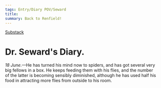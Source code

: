 ```yaml
---
tags: Entry/Diary POV/Seward
title: 
summary: Back to Renfield!
---
```

[Substack](https://draculadaily.substack.com/p/dracula-june-18-016)

# Dr. Seward's Diary.

_18 June._—He has turned his mind now to spiders, and has got several very big fellows in a box. He keeps feeding them with his flies, and the number of the latter is becoming sensibly diminished, although he has used half his food in attracting more flies from outside to his room.